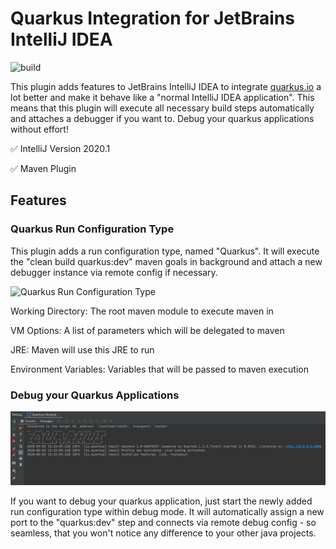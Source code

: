 # Quarkus Integration for JetBrains IntelliJ IDEA

![build](https://github.com/conceptivesolutions/quarkus-intellij-plugin/workflows/build/badge.svg)

This plugin adds features to JetBrains IntelliJ IDEA to integrate [quarkus.io](http://quarkus.io) a lot better and make it behave like
a "normal IntelliJ IDEA application". This means that this plugin will execute all necessary build steps automatically and attaches a debugger if you want to.
Debug your quarkus applications without effort!  

:white_check_mark: IntelliJ Version 2020.1

:white_check_mark: Maven Plugin


## Features
### Quarkus Run Configuration Type
This plugin adds a run configuration type, named "Quarkus". 
It will execute the "clean build quarkus:dev" maven goals in background and attach a new debugger instance via remote config if necessary.

![Quarkus Run Configuration Type](.github/docs/runconfig.png)

Working Directory: The root maven module to execute maven in

VM Options: A list of parameters which will be delegated to maven

JRE: Maven will use this JRE to run

Environment Variables: Variables that will be passed to maven execution

### Debug your Quarkus Applications
![Debug Window](.github/docs/debug.png)

If you want to debug your quarkus application, just start the newly added run configuration type within debug mode.
It will automatically assign a new port to the "quarkus:dev" step and connects via remote debug config - 
so seamless, that you won't notice any difference to your other java projects.